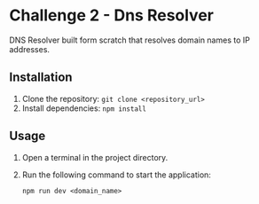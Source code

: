# Challenge 2 - Dns Resolver

DNS Resolver built form scratch that resolves domain names to IP addresses.

## Installation

1. Clone the repository: `git clone <repository_url>`
2. Install dependencies: `npm install`

## Usage

1. Open a terminal in the project directory.
2. Run the following command to start the application:

   ```shell
   npm run dev <domain_name>


